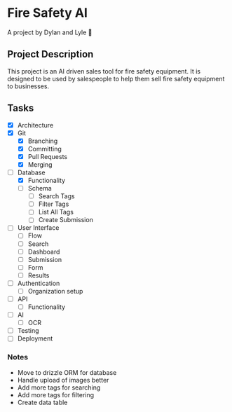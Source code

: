 # Fire Safety AI

A project by Dylan and Lyle :tada:

## Project Description

This project is an AI driven sales tool for fire safety equipment. It is designed to be used by salespeople to help them sell fire safety equipment to businesses.

## Tasks

- [x] Architecture
- [x] Git
  - [x] Branching
  - [x] Committing
  - [x] Pull Requests
  - [x] Merging
- [ ] Database
  - [x] Functionality
  - [ ] Schema
    - [ ] Search Tags
    - [ ] Filter Tags
    - [ ] List All Tags
    - [ ] Create Submission
- [ ] User Interface
  - [ ] Flow
  - [ ] Search
  - [ ] Dashboard
  - [ ] Submission
  - [ ] Form
  - [ ] Results
- [ ] Authentication
  - [ ] Organization setup
- [ ] API
  - [ ] Functionality
- [ ] AI
  - [ ] OCR
- [ ] Testing
- [ ] Deployment

### Notes

- Move to drizzle ORM for database
- Handle upload of images better
- Add more tags for searching
- Add more tags for filtering
- Create data table
